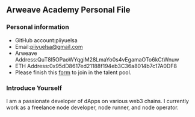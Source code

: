 ## Arweave Academy Personal File

### Personal information

- GitHub account:piiyuelsa
- Email:piiyuelsa@gmail.com
- Arweave Address:QuT8l5OPaoWYqgiM28LmaYo0s4vEgamaOTo6kCtWnuw
- ETH Address:0x95dD8617ed21188f194eb3C36a8014b7c17A0DF8
- Please finish this [form](https://docs.google.com/forms/d/e/1FAIpQLSfWA5fIIcBgmRppm3jNz5vmf9Mai_QMVil-2pO4r7YKn_Zhtw/viewform?usp=sf_link) to join in the talent pool.

### Introduce Yourself
I am a passionate developer of dApps on various web3 chains. I currently work as a freelance node developer, node runner, and node operator.
